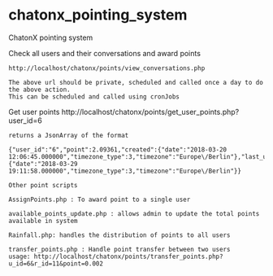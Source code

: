 # chatonx_pointing_system
ChatonX pointing system

Check all users and their conversations and award points

    http://localhost/chatonx/points/view_conversations.php

    The above url should be private, scheduled and called once a day to do the above action. 
    This can be scheduled and called using cronJobs

Get user points
    http://localhost/chatonx/points/get_user_points.php?user_id=6

    returns a JsonArray of the format

    {"user_id":"6","point":2.09361,"created":{"date":"2018-03-20 12:06:45.000000","timezone_type":3,"timezone":"Europe\/Berlin"},"last_updated":{"date":"2018-03-29 19:11:58.000000","timezone_type":3,"timezone":"Europe\/Berlin"}}
	
	Other point scripts
	
	AssignPoints.php : To award point to a single user
	
	available_points_update.php : allows admin to update the total points available in system
	
	Rainfall.php: handles the distribution of points to all users

	transfer_points.php : Handle point transfer between two users
	usage: http://localhost/chatonx/points/transfer_points.php?u_id=6&r_id=11&point=0.002
